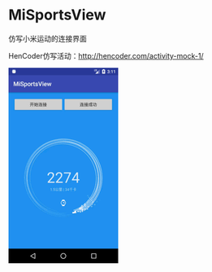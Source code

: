 # MiSportsView

仿写小米运动的连接界面

HenCoder仿写活动：http://hencoder.com/activity-mock-1/

![image](https://github.com/WenHuayu/MiSportsView/blob/master/demo.gif)